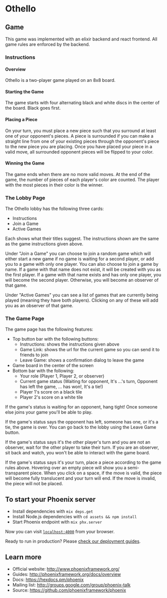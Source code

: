 # Othello

## Game
This game was implemented with an elixir backend and react frontend. All game rules are enforced by the backend.

### Instructions
#### Overview
Othello is a two-player game played on an 8x8 board.

#### Starting the Game
The game starts with four alternating black and white discs in the center of the board. Black goes first.

#### Placing a Piece
On your turn, you must place a new piece such that you surround at least one of your opponent's pieces. A piece is surrounded if you can make a straight line from one of your existing pieces through the opponent's piece to the new piece you are placing. Once you have placed your piece in a valid move, all surrounded opponent pieces will be flipped to your color.

#### Winning the Game
The game ends when there are no more valid moves. At the end of the game, the number of pieces of each player's color are counted. The player with the most pieces in their color is the winner.

### The Lobby Page
The Othello lobby has the following three cards:
  * Instructions
  * Join a Game
  * Active Games

Each shows what their titles suggest. The instructions shown are the same as the game instructions given above.

Under "Join a Game" you can choose to join a random game which will either start a new game if no game is waiting for a second player, or add you to a game with only one player. You can also choose to join a game by name. If a game with that name does not exist, it will be created with you as the first player. If a game with that name exists and has only one player, you will become the second player. Otherwise, you will become an observer of that game.

Under "Active Games" you can see a list of games that are currently being played (meaning they have both players). Clicking on any of these will add you as an observer of that game.

### The Game Page
The game page has the following features:
  * Top button bar with the following buttons:
    * Instructions: shows the instructions given above
    * Game Link: shows the url for the current game so you can send it to friends to join
    * Leave Game: shows a confirmation dialog to leave the game
  * Game board in the center of the screen
  * Bottom bar with the following:
    * Your role (Player 1, Player 2, or observer)
    * Current game status (Waiting for opponent, It's ...'s turn, Opponent has left the game, ... has won!, It's a tie!)
    * Player 1's score on a black tile
    * Player 2's score on a white tile

If the game's status is waiting for an opponent, hang tight! Once someone else joins your game you'll be able to play.

If the game's status says the opponent has left, someone has one, or it's a tie, the game is over. You can go back to the lobby using the Leave Game button.

If the game's status says it's the other player's turn and you are not an observer, wait for the other player to take their turn. If you are an observer, sit back and watch, you won't be able to interact with the game board.

If the game's status says it's your turn, place a piece according to the game rules above. Hovering over an empty piece will show you a semi-transparent piece. When you click on a space, if the move is valid, the piece will become fully translucent and your turn will end. If the move is invalid, the piece will not be placed.

## To start your Phoenix server

  * Install dependencies with `mix deps.get`
  * Install Node.js dependencies with `cd assets && npm install`
  * Start Phoenix endpoint with `mix phx.server`

Now you can visit [`localhost:4000`](http://localhost:4000) from your browser.

Ready to run in production? Please [check our deployment guides](http://www.phoenixframework.org/docs/deployment).

## Learn more

  * Official website: http://www.phoenixframework.org/
  * Guides: http://phoenixframework.org/docs/overview
  * Docs: https://hexdocs.pm/phoenix
  * Mailing list: http://groups.google.com/group/phoenix-talk
  * Source: https://github.com/phoenixframework/phoenix
